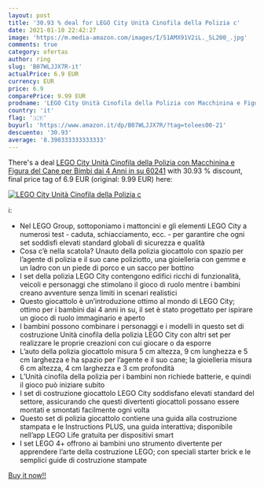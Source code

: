 ```yaml
---
layout: post
title: '30.93 % deal for LEGO City Unità Cinofila della Polizia c'
date: 2021-01-10 22:42:27
image: 'https://m.media-amazon.com/images/I/51AMX91V2iL._SL200_.jpg'
comments: true
category: ofertas
author: ring
slug: 'B07WLJJX7R-it'
actualPrice: 6.9 EUR
currency: EUR
price: 6.9
comparePrice: 9.99 EUR
prodname: 'LEGO City Unità Cinofila della Polizia con Macchinina e Figura del Cane  per Bimbi dai 4 Anni in su  60241'
country: 'it'
flag: '🇮🇹'
buyurl: 'https://www.amazon.it/dp/B07WLJJX7R/?tag=tolees00-21'
descuento: '30.93'
average: '8.398333333333333'
---
```


There's a deal [LEGO City Unità Cinofila della Polizia con Macchinina e Figura del Cane  per Bimbi dai 4 Anni in su  60241](https://www.amazon.it/dp/B07WLJJX7R/?tag=tolees00-21)  with  30.93 % discount, final price tag of  6.9 EUR (original: 9.99 EUR) here:

[![LEGO City Unità Cinofila della Polizia c](https://m.media-amazon.com/images/I/51AMX91V2iL._SL200_.jpg)](https://www.amazon.it/dp/B07WLJJX7R/?tag=tolees00-21)

ℹ️:

- Nel LEGO Group, sottoponiamo i mattoncini e gli elementi LEGO City a numerosi test - caduta, schiacciamento, ecc. - per garantire che ogni set soddisfi elevati standard globali di sicurezza e qualità
- Cosa c’è nella scatola? Unauto della polizia giocattolo con spazio per l’agente di polizia e il suo cane poliziotto, una gioielleria con gemme e un ladro con un piede di porco e un sacco per bottino
- I set della polizia LEGO City contengono edifici ricchi di funzionalità, veicoli e personaggi che stimolano il gioco di ruolo mentre i bambini creano avventure senza limiti in scenari realistici
- Questo giocattolo è un’introduzione ottimo al mondo di LEGO City; ottimo per i bambini dai 4 anni in su, il set è stato progettato per ispirare un gioco di ruolo immaginario e aperto
- I bambini possono combinare i personaggi e i modelli in questo set di costruzione Unità cinofila della polizia LEGO City con altri set per realizzare le proprie creazioni con cui giocare o da esporre
- L’auto della polizia giocattolo misura 5 cm altezza, 9 cm lunghezza e 5 cm larghezza e ha spazio per l’agente e il suo cane; la gioielleria misura 6 cm altezza, 4 cm larghezza e 3 cm profondità
- L’Unità cinofila della polizia per i bambini non richiede batterie, e quindi il gioco può iniziare subito
- I set di costruzione giocattolo LEGO City soddisfano elevati standard del settore, assicurando che questi divertenti giocattoli possano essere montati e smontati facilmente ogni volta
- Questo set di polizia giocattolo contiene una guida alla costruzione stampata e le Instructions PLUS, una guida interattiva; disponibile nell’app LEGO Life gratuita per dispositivi smart
- I set LEGO 4+ offrono ai bambini uno strumento divertente per apprendere l’arte della costruzione LEGO; con speciali starter brick e le semplici guide di costruzione stampate

[Buy it now!!](https://www.amazon.it/dp/B07WLJJX7R/?tag=tolees00-21)
